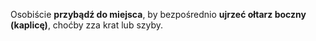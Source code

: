 Osobiście **przybądź do miejsca**, by bezpośrednio **ujrzeć ołtarz boczny (kaplicę)**, choćby zza krat lub szyby.
